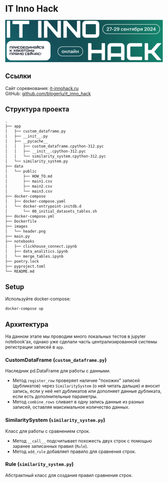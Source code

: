 # IT Inno Hack

![images/header.png](images/header.png)

## Ссылки

Сайт соревнования: [it-innohack.ru](https://it-innohack.ru/) \
GitHub: [github.com/blogerlu/it_inno_hack](https://github.com/blogerlu/it_inno_hack)

## Структура проекта

```
.
├── app
│   ├── custom_dataframe.py
│   ├── __init__.py
│   ├── __pycache__
│   │   ├── custom_dataframe.cpython-312.pyc
│   │   ├── __init__.cpython-312.pyc
│   │   └── similarity_system.cpython-312.pyc
│   └── similarity_system.py
├── data
│   └── public
│       ├── HOW_TO.md
│       ├── main1.csv
│       ├── main2.csv
│       └── main3.csv
├── docker-compose
│   ├── docker-compose.yaml
│   └── docker-entrypoint-initdb.d
│       └── 00_initial_datasets_tables.sh
├── docker-compose.yml
├── Dockerfile
├── images
│   └── header.png
├── main.py
├── notebooks
│   ├── clickhouse_connect.ipynb
│   ├── data_analitics.ipynb
│   └── merge_tables.ipynb
├── poetry.lock
├── pyproject.toml
└── README.md
```

## Setup

Используйте docker-compose:

```bash
docker-compose up
```

## Архитектура

На данном этапе мы проводим много локальных тестов в jupyter notebook'ах, однако уже сделали часть централизированной
системы регистрации записей в `app`.

### CustomDataFrame (`custom_dataframe.py`)

Наследник pd.DataFrame для работы с данными.

* Метод `register_row` проверяет наличие "похожих" записей (дубликатов) через `SimilaritySystem` (о ней читать дальше) и
  вносит запись, если у неё нет дубликатов или дополняет данные дубликата, если есть дополнительные параметры.
* Метод `combine_rows` сливает в одну запись данные из разных записей, оставляя максимальное количество данных.

### SimilaritySystem (`similarity_system.py`)

Класс для работы с сравнением строк.

* Метод `__call__` подсчитывает похожесть двух строк с помощью заранее записанных правил (`Rule`).
* Метод `add_rule` добавляет правило для сравнения строк.

### Rule (`similarity_system.py`)

Абстрактный класс для создания правил сравнения строк.
